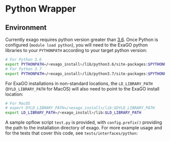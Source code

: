 # Python Wrapper

## Environment
Currently exago requires python version greater than [3.6](https://gitlab.pnnl.gov/exasgd/frameworks/exago/-/blob/python-wrapper-rebased-dev/CMakeLists.txt#L73). Once Python is configured (`module load python`), you will need to the ExaGO python libraries to your `PYTHONPATH` according to your target python version:
```bash
# For Python 3.6
export PYTHONPATH=/<exago_install>/lib/python3.6/site-packages:$PYTHONPATH
# For Python 3.7
export PYTHONPATH=/<exago_install>/lib/python3.7/site-packages:$PYTHONPATH
```
For ExaGO installations in non-standard locations, the `LD_LIBRARY_PATH` (`DYLD_LIBRARY_PATH` for MacOS) will also need to point to the ExaGO install location:
```bash
# For MacOS
# export DYLD_LIBRARY_PATH=/<exago_install>/lib:$DYLD_LIBRARY_PATH
export LD_LIBRARY_PATH=/<exago_install>/lib:$LD_LIBRARY_PATH
```
A sample opflow script `test.py` is provided, with `config.prefix()` providing the path to the installation directory of exago. For more example usage and for the tests that cover this code, see `tests/interfaces/python`:
